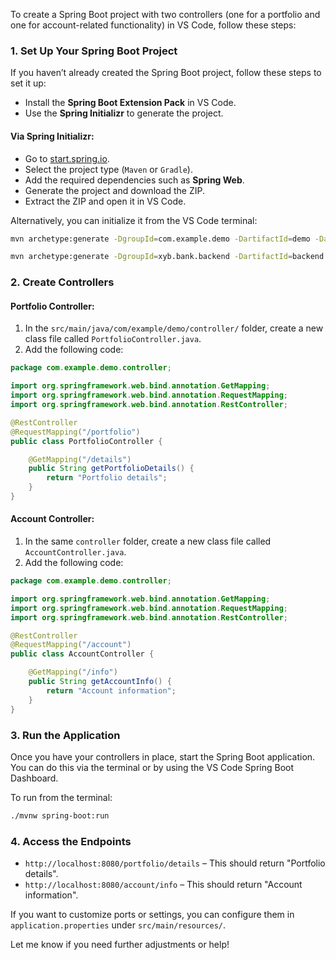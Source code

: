 To create a Spring Boot project with two controllers (one for a portfolio and one for account-related functionality) in VS Code, follow these steps:

### 1. **Set Up Your Spring Boot Project**

If you haven’t already created the Spring Boot project, follow these steps to set it up:

- Install the **Spring Boot Extension Pack** in VS Code.
- Use the **Spring Initializr** to generate the project.

#### Via Spring Initializr:
- Go to [start.spring.io](https://start.spring.io).
- Select the project type (`Maven` or `Gradle`).
- Add the required dependencies such as **Spring Web**.
- Generate the project and download the ZIP.
- Extract the ZIP and open it in VS Code.

Alternatively, you can initialize it from the VS Code terminal:

```bash
mvn archetype:generate -DgroupId=com.example.demo -DartifactId=demo -DarchetypeArtifactId=maven-archetype-quickstart -DinteractiveMode=false

mvn archetype:generate -DgroupId=xyb.bank.backend -DartifactId=backend -DarchetypeArtifactId=maven-archetype-quickstart -DinteractiveMode=false
```

### 2. **Create Controllers**

#### Portfolio Controller:

1. In the `src/main/java/com/example/demo/controller/` folder, create a new class file called `PortfolioController.java`.
2. Add the following code:

```java
package com.example.demo.controller;

import org.springframework.web.bind.annotation.GetMapping;
import org.springframework.web.bind.annotation.RequestMapping;
import org.springframework.web.bind.annotation.RestController;

@RestController
@RequestMapping("/portfolio")
public class PortfolioController {

    @GetMapping("/details")
    public String getPortfolioDetails() {
        return "Portfolio details";
    }
}
```

#### Account Controller:

1. In the same `controller` folder, create a new class file called `AccountController.java`.
2. Add the following code:

```java
package com.example.demo.controller;

import org.springframework.web.bind.annotation.GetMapping;
import org.springframework.web.bind.annotation.RequestMapping;
import org.springframework.web.bind.annotation.RestController;

@RestController
@RequestMapping("/account")
public class AccountController {

    @GetMapping("/info")
    public String getAccountInfo() {
        return "Account information";
    }
}
```

### 3. **Run the Application**

Once you have your controllers in place, start the Spring Boot application. You can do this via the terminal or by using the VS Code Spring Boot Dashboard.

To run from the terminal:

```bash
./mvnw spring-boot:run
```

### 4. **Access the Endpoints**

- `http://localhost:8080/portfolio/details` – This should return "Portfolio details".
- `http://localhost:8080/account/info` – This should return "Account information".

If you want to customize ports or settings, you can configure them in `application.properties` under `src/main/resources/`.

Let me know if you need further adjustments or help!